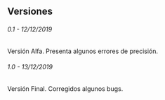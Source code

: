 ## Versiones
###### 0.1 - 12/12/2019

Versión Alfa. Presenta algunos errores de precisión.

###### 1.0 - 13/12/2019

Versión Final. Corregidos algunos bugs.